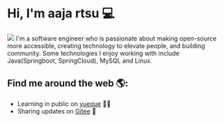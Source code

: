 <!--
**aaja/aaja** is a ✨ _special_ ✨ repository because its `README.md` (this file) appears on your GitHub profile.

Here are some ideas to get you started:

- 🔭 I’m currently working on ...
- 🌱 I’m currently learning ...
- 👯 I’m looking to collaborate on ...
- 🤔 I’m looking for help with ...
- 💬 Ask me about ...
- 📫 How to reach me: ...
- 😄 Pronouns: ...
- ⚡ Fun fact: ...
-->

# Hi, I'm aaja rtsu 💻

<img src="https://github.com/aaja/aaja/background.jpg">
I'm a software engineer who is passionate about making open-source more accessible, creating technology to elevate people, and building community. Some technologies I enjoy working with include Java(Springboot, SpringCloud), MySQL and Linux. 


## Find me around the web 🌎:
- Learning in public on <a href="https://www.twitch.tv/blacktechdiva">yueque</a> ✍🏾
- Sharing updates on <a href="https://gitee.com/aaja/">Gitee</a> 🏓
